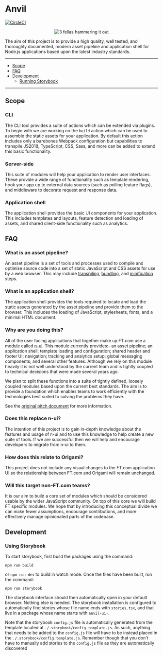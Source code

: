 # Anvil

[![CircleCI](https://circleci.com/gh/Financial-Times/anvil/tree/master.svg?style=svg&circle-token=2149091698510f3908776e16620b30494fdca26c)](https://circleci.com/gh/Financial-Times/anvil/tree/master)

<p align="center">
  <img src="https://media.giphy.com/media/CtGZtZklB1yCs/giphy-downsized.gif" alt="3 fellas hammering it out">
</p>

The aim of this project is to provide a high quality, well tested, and thoroughly documented, modern asset pipeline and application shell for Node.js applications based upon the latest industry standards.

---

- [Scope](#scope)
- [FAQ](#faq)
- [Development](#development)
  - [Running Storybook](#running-storybook)

---


## Scope

### CLI

The CLI tool provides a suite of actions which can be extended via plugins. To begin with we are working on the `build` action which can be used to assemble the static assets for your application. By default this action includes only a barebones Webpack configuration but capabilities to transpile JS2018, TypeScript, CSS, Sass, and more can be added to extend this basic functionality.

### Server-side

This suite of modules will help your application to render user interfaces. These provide a wide range of functionality such as template rendering, hook your app up to external data sources (such as polling feature flags), and middleware to decorate request and response data.

### Application shell

The application shell provides the basic UI components for your application. This includes templates and layouts, feature detection and loading of assets, and shared client-side functionality such as analytics.


## FAQ

### What is an asset pipeline?

An asset pipeline is a set of tools and processes used to compile and optimise source code into a set of static JavaScript and CSS assets for use by a web browser. This may include [transpiling], [bundling], and [minification] steps.

[transpiling]: https://scotch.io/tutorials/javascript-transpilers-what-they-are-why-we-need-them
[bundling]: https://nolanlawson.com/2017/05/22/a-brief-and-incomplete-history-of-javascript-bundlers/
[minification]: https://blog.stackpath.com/glossary/minification/

### What is an application shell?

The application shell provides the tools required to locate and load the static assets generated by the asset pipeline and provide them to the browser. This includes the loading of JavaScript, stylesheets, fonts, and a minimal HTML document.

### Why are you doing this?

All of the user facing applications that together make up FT.com use a module called [n-ui]. This module currently provides:- an asset pipeline; an application shell; template loading and configuration; shared header and footer UI; navigation; tracking and analytics setup; global messaging components; and several other features. Although we rely on this module heavily it is not well understood by the current team and is tightly coupled to technical decisions that were made several years ago.

We plan to split these functions into a suite of tightly defined, loosely coupled modules based upon the current best standards. The aim is to provide a foundation which enables teams to work efficiently with the technologies best suited to solving the problems they have.

See the [original pitch document] for more information.

[n-ui]: https://github.com/Financial-Times/n-ui
[original pitch document]: https://docs.google.com/document/d/1UNRbX-BpPESA4-wSfCb6DRYIijyOUhBJh99iUE95cU0/edit?usp=sharing

### Does this replace n-ui?

The intention of this project is to gain in-depth knowledge about the features and usage of n-ui and to use this knowledge to help create a new suite of tools. If we are successful then we will help and encourage developers to migrate from n-ui to them.

### How does this relate to Origami?

This project does not include any visual changes to the FT.com application UI so the relationship between FT.com and Origami will remain unchanged.

### Will this target non-FT.com teams?

It is our aim to build a core set of modules which should be considered usable by the wider JavaScript community. On top of this core we will build FT specific modules. We hope that by introducing this conceptual divide we can make fewer assumptions, encourage contributions, and more effectively manage opinionated parts of the codebase.

## Development
### Using Storybook

To start storybook, first build the packages using the command:

```
npm run build
```

or `npm run dev` to build in watch mode. Once the files have been built, run the command: 

```
npm run storybook
```

The storybook interface should then automatically open in your default browser. Nothing else is needed. The storybook installation is configured to automatically find stories whose file name ends with `stories.tsx`, and that live in a package whose name starts with `anvil-ui-`.

Note that the storybook `config.js` file is automatically generated from the template located at `./.storybook/config.template.js`. As such, anything that needs to be added to the `config.js` file will have to be instead placed in the `./.storybook/config.template.js`. Remember though that you don't have to manually add stories to the `config.js` file as they are automatically discovered
